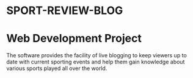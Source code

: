 # SPORT-REVIEW-BLOG 
# Web Development Project
The software provides the facility of live blogging to keep viewers up to date with current sporting events and help them gain knowledge about various sports played all over the world.
